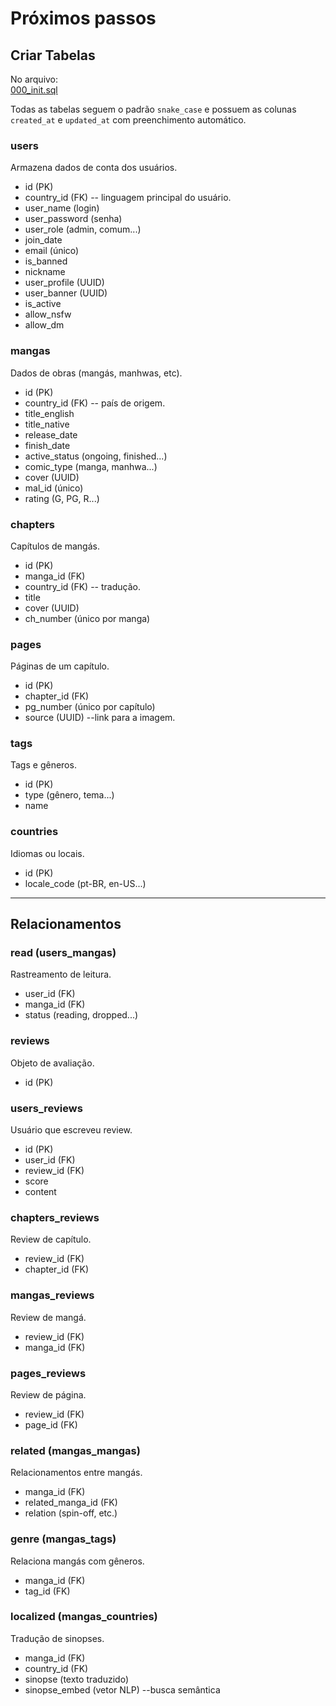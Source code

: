 # Próximos passos

## Criar Tabelas

No arquivo:  
[000_init.sql](./mugennodb/database/migrations/000_init.sql)

Todas as tabelas seguem o padrão `snake_case` e possuem as colunas `created_at` e `updated_at` com preenchimento automático.

### users

Armazena dados de conta dos usuários.

* id (PK)
* country_id (FK)  -- linguagem principal do usuário.
* user_name (login)
* user_password (senha)
* user_role (admin, comum...)
* join_date
* email (único)
* is_banned
* nickname
* user_profile (UUID)
* user_banner (UUID)
* is_active
* allow_nsfw
* allow_dm

### mangas

Dados de obras (mangás, manhwas, etc).

* id (PK)
* country_id (FK) -- país de origem.
* title_english
* title_native
* release_date
* finish_date
* active_status (ongoing, finished...)
* comic_type (manga, manhwa...)
* cover (UUID)
* mal_id (único)
* rating (G, PG, R...)

### chapters

Capítulos de mangás.

* id (PK)
* manga_id (FK)
* country_id (FK) -- tradução.
* title
* cover (UUID)
* ch_number (único por manga)

### pages

Páginas de um capítulo.

* id (PK)
* chapter_id (FK)
* pg_number (único por capítulo)
* source (UUID) --link para a imagem.

### tags

Tags e gêneros.

* id (PK)
* type (gênero, tema...)
* name

### countries

Idiomas ou locais.

* id (PK)
* locale_code (pt-BR, en-US...)

---

## Relacionamentos

### read (users_mangas)

Rastreamento de leitura.

* user_id (FK)
* manga_id (FK)
* status (reading, dropped...)

### reviews

Objeto de avaliação.

* id (PK)

### users_reviews

Usuário que escreveu review.

* id (PK)
* user_id (FK)
* review_id (FK)
* score
* content

### chapters_reviews

Review de capítulo.

* review_id (FK)
* chapter_id (FK)

### mangas_reviews

Review de mangá.

* review_id (FK)
* manga_id (FK)

### pages_reviews

Review de página.

* review_id (FK)
* page_id (FK)

### related (mangas_mangas)

Relacionamentos entre mangás.

* manga_id (FK)
* related_manga_id (FK)
* relation (spin-off, etc.)

### genre (mangas_tags)

Relaciona mangás com gêneros.

* manga_id (FK)
* tag_id (FK)

### localized (mangas_countries)

Tradução de sinopses.

* manga_id (FK)
* country_id (FK)
* sinopse (texto traduzido)
* sinopse_embed (vetor NLP) --busca semântica
